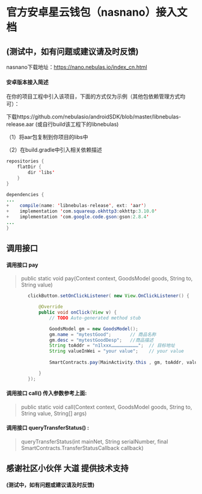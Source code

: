 # 官方安卓星云钱包（nasnano）接入文档
## (测试中，如有问题或建议请及时反馈)

nasnano下载地址：https://nano.nebulas.io/index_cn.html

#### 安卓版本接入简述
在你的项目工程中引入该项目，下面的方式仅为示例（其他包依赖管理方式均可）：

下载https://github.com/nebulasio/androidSDK/blob/master/libnebulas-release.aar  (或自行build该工程下的libnebulas)

（1）将aar包复制到你项目的libs中

（2）在build.gradle中引入相关依赖描述

```java
repositories {
    flatDir {
        dir 'libs'
    }
}
```

```java
dependencies {
...
+    compile(name: 'libnebulas-release', ext: 'aar')
+    implementation 'com.squareup.okhttp3:okhttp:3.10.0'
+    implementation 'com.google.code.gson:gson:2.8.4'
...
}
```

## 调用接口
#### 调用接口 pay

>    public static void pay(Context context, GoodsModel goods, String to, String value) 



```java
        clickButton.setOnClickListener( new View.OnClickListener() {

            @Override
            public void onClick(View v) {
                // TODO Auto-generated method stub

                GoodsModel gm = new GoodsModel();
                gm.name = "mytestGood";       // 商品名称
                gm.desc = "mytestGoodDesp";   //商品描述
                String toAddr = "n1lxxx…………………………";  // 目标地址
                String valueInWei = "your value";    // your value
                
                SmartContracts.pay(MainActivity.this , gm, toAddr, valueInWei);

            }
        });
```

#### 调用接口 call() 传入参数参考上面:
    
   
>    public static void call(Context context, GoodsModel goods, String to, String value, String[] args) 


#### 调用接口 queryTransferStatus() :    

>    queryTransferStatus(int mainNet, String serialNumber, final SmartContracts.TransferStatusCallback callback) 



## 感谢社区小伙伴 大道 提供技术支持
#### (测试中，如有问题或建议请及时反馈)


